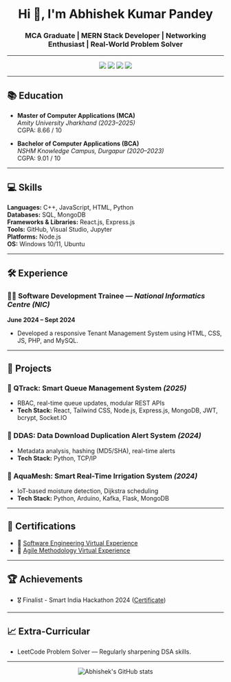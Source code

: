 <!-- GitHub Profile ReadMe for Abhishek Kumar Pandey -->

<h1 align="center">Hi 👋, I'm Abhishek Kumar Pandey</h1>
<h3 align="center">MCA Graduate | MERN Stack Developer | Networking Enthusiast | Real-World Problem Solver</h3>

---

<p align="center">
  <a href="mailto:ababhishek3005@gmail.com"><img src="https://img.shields.io/badge/Email-ababhishek3005@gmail.com-red?style=for-the-badge&logo=gmail"></a>
  <a href="https://www.linkedin.com/in/abhishek-k-0181b5229/"><img src="https://img.shields.io/badge/LinkedIn-blue?style=for-the-badge&logo=linkedin"></a>
  <a href="https://github.com/BLITzZ0"><img src="https://img.shields.io/badge/GitHub-BLITzZ0-black?style=for-the-badge&logo=github"></a>
  <a href="https://leetcode.com/u/BLITzZzZzZz/"><img src="https://img.shields.io/badge/LeetCode-Profile-orange?style=for-the-badge&logo=leetcode"></a>
</p>

---

## 📚 Education
- **Master of Computer Applications (MCA)**  
  *Amity University Jharkhand (2023–2025)*  
  CGPA: 8.66 / 10

- **Bachelor of Computer Applications (BCA)**  
  *NSHM Knowledge Campus, Durgapur (2020–2023)*  
  CGPA: 9.01 / 10

---

## 💻 Skills

**Languages:** C++, JavaScript, HTML, Python  
**Databases:** SQL, MongoDB  
**Frameworks & Libraries:** React.js, Express.js  
**Tools:** GitHub, Visual Studio, Jupyter  
**Platforms:** Node.js  
**OS:** Windows 10/11, Ubuntu

---

## 🛠️ Experience

### 👨‍💻 Software Development Trainee — *National Informatics Centre (NIC)*  
**June 2024 – Sept 2024**  
- Developed a responsive Tenant Management System using HTML, CSS, JS, PHP, and MySQL.

---

## 🚀 Projects

### 🔷 QTrack: Smart Queue Management System *(2025)*
- RBAC, real-time queue updates, modular REST APIs  
- **Tech Stack:** React, Tailwind CSS, Node.js, Express.js, MongoDB, JWT, bcrypt, Socket.IO

### 🔷 DDAS: Data Download Duplication Alert System *(2024)*
- Metadata analysis, hashing (MD5/SHA), real-time alerts  
- **Tech Stack:** Python, TCP/IP

### 🔷 AquaMesh: Smart Real-Time Irrigation System *(2024)*
- IoT-based moisture detection, Dijkstra scheduling  
- **Tech Stack:** Python, Arduino, Kafka, Flask, MongoDB

---

## 📜 Certifications

- 🏅 [Software Engineering Virtual Experience](https://forage-uploads-prod.s3.amazonaws.com/completion-certificates/Goldman%20Sachs/NPdeQ43o8P9HJmJzg_Goldman%20Sachs_qRmN3sgDNCsqaQRNJ_1673926158841_completion_certificate.pdf)  
- 🏅 [Agile Methodology Virtual Experience](https://forage-uploads-prod.s3.amazonaws.com/completion-certificates/Cognizant/ZZswQd6xGydd758vz_Cognizant%20USA_qRmN3sgDNCsqaQRNJ_1683233703680_completion_certificate.pdf)

---

## 🏆 Achievements
- 🎖️ Finalist - Smart India Hackathon 2024 ([Certificate](https://drive.google.com/file/d/16XKRoxyG-gX5g6LnpG1D38wHi8F1yPha/view?usp=sharing))

---

## 📈 Extra-Curricular
- LeetCode Problem Solver — Regularly sharpening DSA skills.

---

<p align="center">
  <img src="https://github-readme-stats.vercel.app/api?username=BLITzZ0&show_icons=true&theme=radical" alt="Abhishek's GitHub stats" />
</p>
